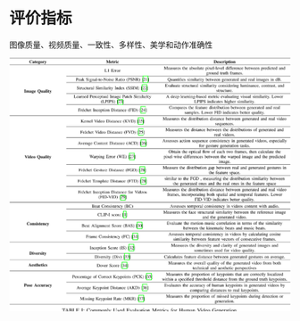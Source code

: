 # 评价指标

图像质量、视频质量、一致性、多样性、美学和动作准确性

![](./../assets/c5094236dee05a597cc12eb2a5b13473_2_Table_I_-1681426925.png)
